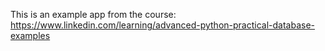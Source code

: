 This is an example app from the course:
https://www.linkedin.com/learning/advanced-python-practical-database-examples
